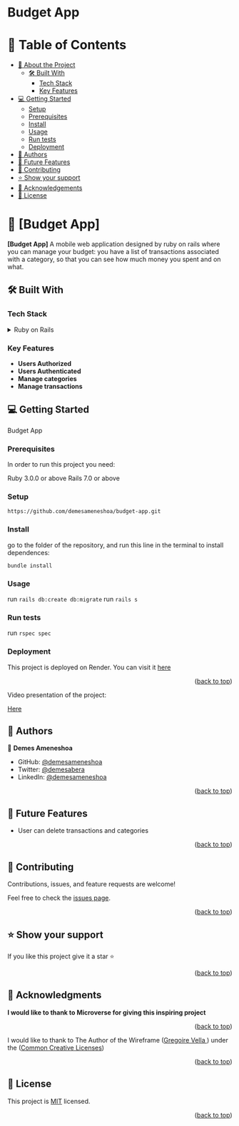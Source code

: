<a name="readme-top"></a>

# Budget App

# 📗 Table of Contents

- [📖 About the Project](#about-project)
    - [🛠 Built With](#built-with)
        - [Tech Stack](#tech-stack)
        - [Key Features](#key-features)
- [💻 Getting Started](#getting-started)
    - [Setup](#setup)
    - [Prerequisites](#prerequisites)
    - [Install](#install)
    - [Usage](#usage)
    - [Run tests](#run-tests)
    - [Deployment](#triangular_flag_on_post-deployment)
- [👥 Authors](#authors)
- [🔭 Future Features](#future-features)
- [🤝 Contributing](#contributing)
- [⭐️ Show your support](#support)
- [🙏 Acknowledgements](#acknowledgements)
- [📝 License](#license)

<!-- PROJECT DESCRIPTION -->

# 📖 [Budget App] <a name="about-project"></a>

<div align="center">

</div>

**[Budget App]** 
A mobile web application designed by ruby on rails where you can manage your budget: you have a list of transactions associated with a category, so that you can see how much money you spent and on what.

## 🛠 Built With <a name="built-with"></a>

### Tech Stack <a name="tech-stack"></a>

<details>
  <summary>Ruby on Rails</summary>
  <ul>
    <li><a href="https://guides.rubyonrails.org/getting_started.html#what-is-rails-questionmark">Ruby on Rails</a></li>
  </ul>
</details>

### Key Features <a name="key-features"></a>

- **Users Authorized**
- **Users Authenticated**
- **Manage categories**
- **Manage transactions**

## 💻 Getting Started <a name="getting-started"></a>

Budget App

### Prerequisites

In order to run this project you need:

Ruby 3.0.0 or above
Rails 7.0 or above

### Setup

```https://github.com/demesameneshoa/budget-app.git```


### Install

go to the folder of the repository, and run this line in the terminal to install dependences:

```bundle install```

### Usage

run ```rails db:create db:migrate```
run ```rails s```

### Run tests

run ```rspec spec```

### Deployment

This project is deployed on Render. You can visit it [here](https://budget-app-pz7b.onrender.com/)

<p align="right">(<a href="#readme-top">back to top</a>)</p>

Video presentation of the project:
  
  [Here](https://www.loom.com/share/eca6df292258416281c6d314b5442d6b?sid=a6483c69-6534-4156-a6d5-66bb615db626)

<!-- AUTHORS -->

## 👥 Authors <a name="authors"></a>

👤 **Demes Ameneshoa**

- GitHub: [@demesameneshoa](https://github.com/demesameneshoa)
- Twitter: [@demesabera](https://twitter.com/demesabera)
- LinkedIn: [@demesameneshoa](https://www.linkedin.com/in/demesameneshoa)

<p align="right">(<a href="#readme-top">back to top</a>)</p>

<!-- FUTURE FEATURES -->

## 🔭 Future Features <a name="future-features"></a>

- User can delete transactions and categories

<p align="right">(<a href="#readme-top">back to top</a>)</p>

<!-- CONTRIBUTING -->

## 🤝 Contributing <a name="contributing"></a>

Contributions, issues, and feature requests are welcome!

Feel free to check the [issues page](https://github.com/demesameneshoa/budget-app/issues).

<p align="right">(<a href="#readme-top">back to top</a>)</p>

<!-- SUPPORT -->

## ⭐️ Show your support <a name="support"></a>

If you like this project give it a star ⭐️

<p align="right">(<a href="#readme-top">back to top</a>)</p>

<!-- ACKNOWLEDGEMENTS -->

## 🙏 Acknowledgments <a name="acknowledgements"></a>

**I would like to thank to Microverse for giving this inspiring project**

<p align="right">(<a href="#readme-top">back to top</a>)</p>

<p> I would like to thank to The Author of the Wireframe (<a href="https://www.behance.net/gregoirevella">Gregoire Vella </a>) under the (<a href="https://www.behance.net/gregoirevella">Common Creative Licenses</a>)</p>

<p align="right">(<a href="#readme-top">back to top</a>)</p>

<!-- LICENSE -->

## 📝 License <a name="license"></a>

This project is [MIT](./LICENSE) licensed.

<p align="right">(<a href="#readme-top">back to top</a>)</p>